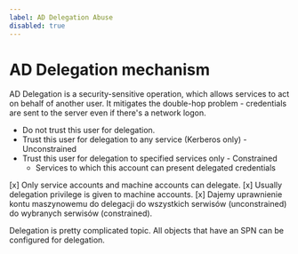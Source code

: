```yaml
---
label: AD Delegation Abuse
disabled: true
---
```


# AD Delegation mechanism

AD Delegation is a security-sensitive operation, which allows services to act on behalf of another user. It mitigates the double-hop problem - credentials are sent to the server even if there's a network logon.

* Do not trust this user for delegation.
* Trust this user for delegation to any service (Kerberos only) - Unconstrained
* Trust this user for delegation to specified services only - Constrained
  * Services to which this account can present delegated credentials

[x] Only service accounts and machine accounts can delegate.
[x] Usually delegation privilege is given to machine accounts.
[x] Dajemy uprawnienie kontu maszynowemu do delegacji do wszystkich serwisów (unconstrained) do wybranych serwisów (constrained).

Delegation is pretty complicated topic.
All objects that have an SPN can be configured for delegation.